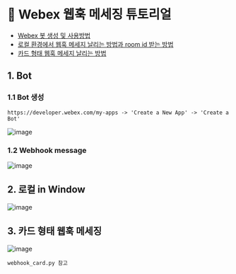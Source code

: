# 📨 Webex 웹훅 메세징 튜토리얼
- [Webex 봇 생성 및 사용방법](#1-bot)
- [로컬 환경에서 웹훅 메세지 날리는 방법과 room id 받는 방법](#2-로컬-in-window)
- [카드 형태 웹훅 메세지 날리는 방법](#3-카드-형태-웹훅-메세징)

## 1. Bot
### 1.1 Bot 생성
<pre><code>https://developer.webex.com/my-apps -> 'Create a New App' -> 'Create a Bot'</code></pre>
![image](https://github.com/user-attachments/assets/c8318ff5-f90d-435a-b0ba-f6e6a6348613)

### 1.2 Webhook message
![image](https://github.com/user-attachments/assets/77b5da55-f74b-4fa2-aa1c-3b3d8323123e)


## 2. 로컬 in Window
![image](https://github.com/user-attachments/assets/aac4ec28-e14b-4e83-8168-5850e3cb2931)

## 3. 카드 형태 웹훅 메세징

![image](https://github.com/user-attachments/assets/9c8632b9-b2ac-4c59-8857-0174e6ae1c63)

<pre><code>webhook_card.py 참고</code></pre>
